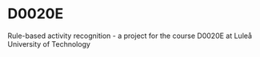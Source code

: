 # D0020E
Rule-based activity recognition - a project for the course D0020E at Luleå University of Technology
